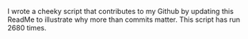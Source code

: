 I wrote a cheeky script that contributes to my Github by updating this ReadMe to illustrate why more than commits matter. This script has run 2680 times.